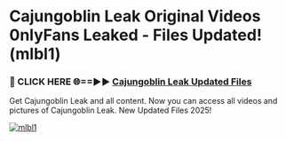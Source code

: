 # Cajungoblin Leak Original Videos 0nlyFans Leaked - Files Updated! (mlbl1)

<h3>🔴 CLICK HERE 🌐==►► <a href="https://tinyurl.com/2wckxsce" rel="nofollow">Cajungoblin Leak Updated Files</a></h3>

Get Cajungoblin Leak and all content. Now you can access all videos and pictures of Cajungoblin Leak. New Updated Files 2025!

[![mlbl1](https://i.imgur.com/AFduVYN.gif)](https://tinyurl.com/2wckxsce)
